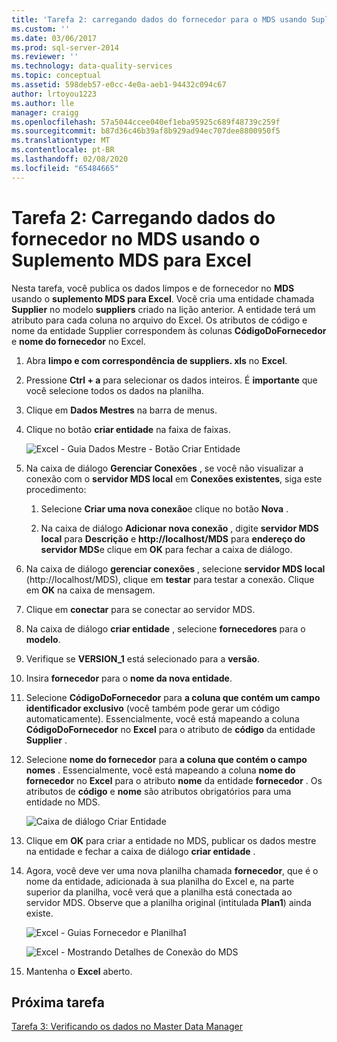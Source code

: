```yaml
---
title: 'Tarefa 2: carregando dados do fornecedor para o MDS usando Suplemento MDS para Excel | Microsoft Docs'
ms.custom: ''
ms.date: 03/06/2017
ms.prod: sql-server-2014
ms.reviewer: ''
ms.technology: data-quality-services
ms.topic: conceptual
ms.assetid: 598deb57-e0cc-4e0a-aeb1-94432c094c67
author: lrtoyou1223
ms.author: lle
manager: craigg
ms.openlocfilehash: 57a5044ccee040ef1eba95925c689f48739c259f
ms.sourcegitcommit: b87d36c46b39af8b929ad94ec707dee8800950f5
ms.translationtype: MT
ms.contentlocale: pt-BR
ms.lasthandoff: 02/08/2020
ms.locfileid: "65484665"
---
```

# <a name="task-2-uploading-supplier-data-to-mds-using-mds-add-in-for-excel"></a>Tarefa 2: Carregando dados do fornecedor no MDS usando o Suplemento MDS para Excel
  Nesta tarefa, você publica os dados limpos e de fornecedor no **MDS** usando o **suplemento MDS para Excel**. Você cria uma entidade chamada **Supplier** no modelo **suppliers** criado na lição anterior. A entidade terá um atributo para cada coluna no arquivo do Excel. Os atributos de código e nome da entidade Supplier correspondem às colunas **CódigoDoFornecedor** e **nome do fornecedor** no Excel.  
  
1.  Abra **limpo e com correspondência de suppliers. xls** no **Excel**.  
  
2.  Pressione **Ctrl + a** para selecionar os dados inteiros. É **importante** que você selecione todos os dados na planilha.  
  
3.  Clique em **Dados Mestres** na barra de menus.  
  
4.  Clique no botão **criar entidade** na faixa de faixas.  
  
     ![Excel - Guia Dados Mestre - Botão Criar Entidade](../../2014/tutorials/media/et-ulingsdtomdsusingmdsaddinforexcel-01.jpg "Excel - Guia Dados Mestre - Botão Criar Entidade")  
  
5.  Na caixa de diálogo **Gerenciar Conexões** , se você não visualizar a conexão com o **servidor MDS local** em **Conexões existentes**, siga este procedimento:  
  
    1.  Selecione **Criar uma nova conexão**e clique no botão **Nova** .  
  
    2.  Na caixa de diálogo **Adicionar nova conexão** , digite **servidor MDS local** para **Descrição** e **http://localhost/MDS** para **endereço do servidor MDS**e clique em **OK** para fechar a caixa de diálogo.  
  
6.  Na caixa de diálogo **gerenciar conexões** , selecione **servidor MDS local** (http://localhost/MDS), clique em **testar** para testar a conexão. Clique em **OK** na caixa de mensagem.  
  
7.  Clique em **conectar** para se conectar ao servidor MDS.  
  
8.  Na caixa de diálogo **criar entidade** , selecione **fornecedores** para o **modelo**.  
  
9. Verifique se **VERSION_1** está selecionado para a **versão**.  
  
10. Insira **fornecedor** para o **nome da nova entidade**.  
  
11. Selecione **CódigoDoFornecedor** para **a coluna que contém um campo identificador exclusivo** (você também pode gerar um código automaticamente). Essencialmente, você está mapeando a coluna **CódigoDoFornecedor** no **Excel** para o atributo de **código** da entidade **Supplier** .  
  
12. Selecione **nome do fornecedor** para **a coluna que contém o campo nomes** . Essencialmente, você está mapeando a coluna **nome do fornecedor** no **Excel** para o atributo **nome** da entidade **fornecedor** . Os atributos de **código** e **nome** são atributos obrigatórios para uma entidade no MDS.  
  
     ![Caixa de diálogo Criar Entidade](../../2014/tutorials/media/et-ulingsdtomdsusingmdsaddinforexcel-02.jpg "Caixa de diálogo Criar Entidade")  
  
13. Clique em **OK** para criar a entidade no MDS, publicar os dados mestre na entidade e fechar a caixa de diálogo **criar entidade** .  
  
14. Agora, você deve ver uma nova planilha chamada **fornecedor**, que é o nome da entidade, adicionada à sua planilha do Excel e, na parte superior da planilha, você verá que a planilha está conectada ao servidor MDS. Observe que a planilha original (intitulada **Plan1**) ainda existe.  
  
     ![Excel - Guias Fornecedor e Planilha1](../../2014/tutorials/media/et-ulingsdtomdsusingmdsaddinforexcel-03.jpg "Excel - Guias Fornecedor e Planilha1")  
  
     ![Excel - Mostrando Detalhes de Conexão do MDS](../../2014/tutorials/media/et-ulingsdtomdsusingmdsaddinforexcel-04.jpg "Excel - Mostrando Detalhes de Conexão do MDS")  
  
15. Mantenha o **Excel** aberto.  
  
## <a name="next-task"></a>Próxima tarefa  
 [Tarefa 3: Verificando os dados no Master Data Manager](../../2014/tutorials/task-3-verifying-the-data-in-master-data-manager.md)  
  
  
